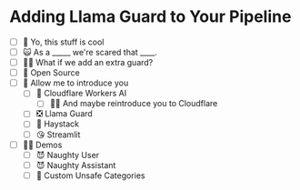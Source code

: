 # Adding Llama Guard to Your Pipeline

- [ ] 🦙 Yo, this stuff is cool
- [ ] 🙀 As a _____ we're scared that ____.
- [ ] 💂‍♂️ What if we add an extra guard?
- [ ] 🚀 Open Source
- [ ] 🤝 Allow me to introduce you 
  - [ ] 🧡 Cloudflare Workers AI
    - [ ] 🤷‍♂️ And maybe reintroduce you to Cloudflare
  - [ ] ❎ Llama Guard
  - [ ] 💪 Haystack
  - [ ] 😘 Streamlit
- [ ] 👩‍💻 Demos 
  - [ ] 😈 Naughty User
  - [ ] 😈 Naughty Assistant
  - [ ] 👯 Custom Unsafe Categories